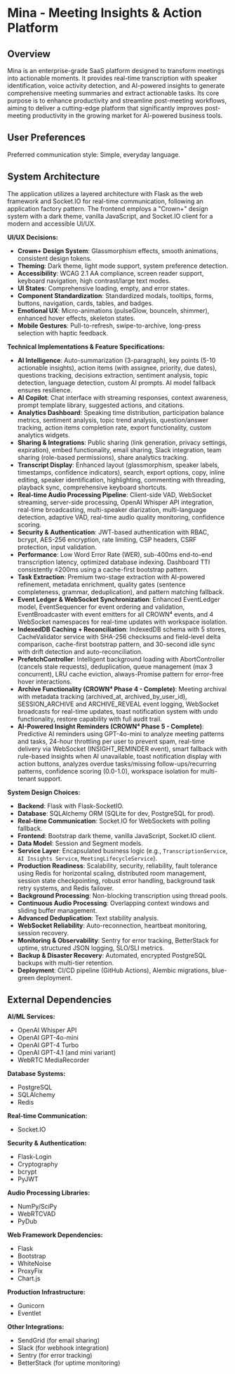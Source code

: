 # Mina - Meeting Insights & Action Platform

## Overview

Mina is an enterprise-grade SaaS platform designed to transform meetings into actionable moments. It provides real-time transcription with speaker identification, voice activity detection, and AI-powered insights to generate comprehensive meeting summaries and extract actionable tasks. Its core purpose is to enhance productivity and streamline post-meeting workflows, aiming to deliver a cutting-edge platform that significantly improves post-meeting productivity in the growing market for AI-powered business tools.

## User Preferences

Preferred communication style: Simple, everyday language.

## System Architecture

The application utilizes a layered architecture with Flask as the web framework and Socket.IO for real-time communication, following an application factory pattern. The frontend employs a "Crown+" design system with a dark theme, vanilla JavaScript, and Socket.IO client for a modern and accessible UI/UX.

**UI/UX Decisions:**
- **Crown+ Design System**: Glassmorphism effects, smooth animations, consistent design tokens.
- **Theming**: Dark theme, light mode support, system preference detection.
- **Accessibility**: WCAG 2.1 AA compliance, screen reader support, keyboard navigation, high contrast/large text modes.
- **UI States**: Comprehensive loading, empty, and error states.
- **Component Standardization**: Standardized modals, tooltips, forms, buttons, navigation, cards, tables, and badges.
- **Emotional UX**: Micro-animations (pulseGlow, bounceIn, shimmer), enhanced hover effects, skeleton states.
- **Mobile Gestures**: Pull-to-refresh, swipe-to-archive, long-press selection with haptic feedback.

**Technical Implementations & Feature Specifications:**
- **AI Intelligence**: Auto-summarization (3-paragraph), key points (5-10 actionable insights), action items (with assignee, priority, due dates), questions tracking, decisions extraction, sentiment analysis, topic detection, language detection, custom AI prompts. AI model fallback ensures resilience.
- **AI Copilot**: Chat interface with streaming responses, context awareness, prompt template library, suggested actions, and citations.
- **Analytics Dashboard**: Speaking time distribution, participation balance metrics, sentiment analysis, topic trend analysis, question/answer tracking, action items completion rate, export functionality, custom analytics widgets.
- **Sharing & Integrations**: Public sharing (link generation, privacy settings, expiration), embed functionality, email sharing, Slack integration, team sharing (role-based permissions), share analytics tracking.
- **Transcript Display**: Enhanced layout (glassmorphism, speaker labels, timestamps, confidence indicators), search, export options, copy, inline editing, speaker identification, highlighting, commenting with threading, playback sync, comprehensive keyboard shortcuts.
- **Real-time Audio Processing Pipeline**: Client-side VAD, WebSocket streaming, server-side processing, OpenAI Whisper API integration, real-time broadcasting, multi-speaker diarization, multi-language detection, adaptive VAD, real-time audio quality monitoring, confidence scoring.
- **Security & Authentication**: JWT-based authentication with RBAC, bcrypt, AES-256 encryption, rate limiting, CSP headers, CSRF protection, input validation.
- **Performance**: Low Word Error Rate (WER), sub-400ms end-to-end transcription latency, optimized database indexing. Dashboard TTI consistently ≤200ms using a cache-first bootstrap pattern.
- **Task Extraction**: Premium two-stage extraction with AI-powered refinement, metadata enrichment, quality gates (sentence completeness, grammar, deduplication), and pattern matching fallback.
- **Event Ledger & WebSocket Synchronization**: Enhanced EventLedger model, EventSequencer for event ordering and validation, EventBroadcaster with event emitters for all CROWN⁴ events, and 4 WebSocket namespaces for real-time updates with workspace isolation.
- **IndexedDB Caching + Reconciliation**: IndexedDB schema with 5 stores, CacheValidator service with SHA-256 checksums and field-level delta comparison, cache-first bootstrap pattern, and 30-second idle sync with drift detection and auto-reconciliation.
- **PrefetchController**: Intelligent background loading with AbortController (cancels stale requests), deduplication, queue management (max 3 concurrent), LRU cache eviction, always-Promise pattern for error-free hover interactions.
- **Archive Functionality (CROWN⁴ Phase 4 - Complete)**: Meeting archival with metadata tracking (archived_at, archived_by_user_id), SESSION_ARCHIVE and ARCHIVE_REVEAL event logging, WebSocket broadcasts for real-time updates, toast notification system with undo functionality, restore capability with full audit trail.
- **AI-Powered Insight Reminders (CROWN⁴ Phase 5 - Complete)**: Predictive AI reminders using GPT-4o-mini to analyze meeting patterns and tasks, 24-hour throttling per user to prevent spam, real-time delivery via WebSocket (INSIGHT_REMINDER event), smart fallback with rule-based insights when AI unavailable, toast notification display with action buttons, analyzes overdue tasks/missing follow-ups/recurring patterns, confidence scoring (0.0-1.0), workspace isolation for multi-tenant support.

**System Design Choices:**
- **Backend**: Flask with Flask-SocketIO.
- **Database**: SQLAlchemy ORM (SQLite for dev, PostgreSQL for prod).
- **Real-time Communication**: Socket.IO for WebSockets with polling fallback.
- **Frontend**: Bootstrap dark theme, vanilla JavaScript, Socket.IO client.
- **Data Model**: Session and Segment models.
- **Service Layer**: Encapsulated business logic (e.g., `TranscriptionService`, `AI Insights Service`, `MeetingLifecycleService`).
- **Production Readiness**: Scalability, security, reliability, fault tolerance using Redis for horizontal scaling, distributed room management, session state checkpointing, robust error handling, background task retry systems, and Redis failover.
- **Background Processing**: Non-blocking transcription using thread pools.
- **Continuous Audio Processing**: Overlapping context windows and sliding buffer management.
- **Advanced Deduplication**: Text stability analysis.
- **WebSocket Reliability**: Auto-reconnection, heartbeat monitoring, session recovery.
- **Monitoring & Observability**: Sentry for error tracking, BetterStack for uptime, structured JSON logging, SLO/SLI metrics.
- **Backup & Disaster Recovery**: Automated, encrypted PostgreSQL backups with multi-tier retention.
- **Deployment**: CI/CD pipeline (GitHub Actions), Alembic migrations, blue-green deployment.

## External Dependencies

**AI/ML Services:**
- OpenAI Whisper API
- OpenAI GPT-4o-mini
- OpenAI GPT-4 Turbo
- OpenAI GPT-4.1 (and mini variant)
- WebRTC MediaRecorder

**Database Systems:**
- PostgreSQL
- SQLAlchemy
- Redis

**Real-time Communication:**
- Socket.IO

**Security & Authentication:**
- Flask-Login
- Cryptography
- bcrypt
- PyJWT

**Audio Processing Libraries:**
- NumPy/SciPy
- WebRTCVAD
- PyDub

**Web Framework Dependencies:**
- Flask
- Bootstrap
- WhiteNoise
- ProxyFix
- Chart.js

**Production Infrastructure:**
- Gunicorn
- Eventlet

**Other Integrations:**
- SendGrid (for email sharing)
- Slack (for webhook integration)
- Sentry (for error tracking)
- BetterStack (for uptime monitoring)